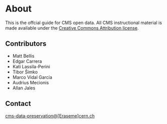 # About

This is the offcial guide for CMS open data.  All CMS instructional material is made available under the [Creative Commons Attribution license](https://creativecommons.org/licenses/by/4.0/).

## Contributors

- Matt Bellis
- Edgar Carrera
- Kati Lassila-Perini
- Tibor Šimko
- Marco Vidal García
- Audrius Mecionis
- Allan Jales

## Contact

[cms-data-preservation@[Eraseme]cern.ch](cms-data-preservation@[Eraseme]cern.ch)
